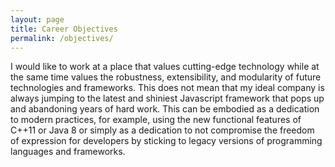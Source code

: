 ```yaml
---
layout: page
title: Career Objectives
permalink: /objectives/
---
```


I would like to work at a place that values cutting-edge technology while at
the same time values the robustness, extensibility, and modularity of future
technologies and frameworks. This does not mean that my ideal company is
always jumping to the latest and shiniest Javascript framework that pops up
and abandoning years of hard work. This can be embodied as a dedication to
modern practices, for example, using the new functional features of C++11 or
Java 8 or simply as a dedication to not compromise the freedom of expression
for developers by sticking to legacy versions of programming languages and
frameworks.
